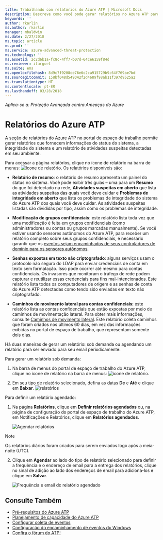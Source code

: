 ```yaml
---
title: Trabalhando com relatórios do Azure ATP | Microsoft Docs
description: Descreve como você pode gerar relatórios no Azure ATP para monitorar sua rede.
keywords: ''
author: rkarlin
ms.author: rkarlin
manager: mbaldwin
ms.date: 2/27/2018
ms.topic: article
ms.prod: ''
ms.service: azure-advanced-threat-protection
ms.technology: ''
ms.assetid: 2c2d6b1a-fc8c-4ff7-b07d-64ce6159f84d
ms.reviewer: itargoet
ms.suite: ems
ms.openlocfilehash: 8d9c7f9208ce76e6c2ca915729b9c64f769ae7bd
ms.sourcegitcommit: 158bf048d549342f2d4689f98ab11f397d9525a2
ms.translationtype: HT
ms.contentlocale: pt-BR
ms.lasthandoff: 03/28/2018
---
```

*Aplica-se a: Proteção Avançada contra Ameaças do Azure*


# <a name="azure-atp-reports"></a>Relatórios do Azure ATP

A seção de relatórios do Azure ATP no portal de espaço de trabalho permite gerar relatórios que fornecem informações do status do sistema, a integridade do sistema e um relatório de atividades suspeitas detectadas em seu ambiente.


Para acessar a página relatórios, clique no ícone de relatório na barra de menus: ![ícone de relatório](./media/atp-report-icon.png).
Os relatórios disponíveis são: 

- **Relatório de resumo**: o relatório de resumo apresenta um painel do status no sistema. Você pode exibir três guias – uma para um **Resumo** do que foi detectado na rede, **Atividades suspeitas em aberto** que lista as atividades suspeitas das quais você deve cuidar e **Problemas de integridade em aberto** que lista os problemas de integridade do sistema do Azure ATP dos quais você deve cuidar. As atividades suspeitas listadas são divididas por tipo, assim como os problemas de integridade. 

- **Modificação de grupos confidenciais**: este relatório lista toda vez que uma modificação é feita em grupos confidenciais (como administradores ou contas ou grupos marcadas manualmente). Se você estiver usando sensores autônomos do Azure ATP, para receber um relatório completo sobre seus grupos confidenciais, é necessário garantir que os [eventos sejam encaminhados de seus controladores de domínio para os sensores autônomos](configure-event-forwarding.md). 

- **Senhas expostas em texto não criptografado**: alguns serviços usam o protocolo não seguro do LDAP para enviar credenciais de conta em texto sem formatação. Isso pode ocorrer até mesmo para contas confidenciais. Os invasores que monitoram o tráfego de rede podem capturar e reutilizar essas credenciais para fins mal-intencionados. Este relatório lista todos os computadores de origem e as senhas de conta do Azure ATP detectadas como tendo sido enviadas em texto não criptografado. 

- **Caminhos de movimento lateral para contas confidenciais**: este relatório lista as contas confidenciais que estão expostas por meio de caminhos de movimentação lateral. Para obter mais informações, consulte [Caminhos de movimento lateral](use-case-lateral-movement-path.md). Este relatório coleta caminhos que foram criados nos últimos 60 dias, em vez das informações exibidas no portal de espaço de trabalho, que representam somente dois dias.

Há duas maneiras de gerar um relatório: sob demanda ou agendando um relatório para ser enviado para seu email periodicamente.

Para gerar um relatório sob demanda:

1. Na barra de menus do portal de espaço de trabalho do Azure ATP, clique no ícone de relatório na barra de menus: ![ícone de relatório](./media/atp-report-icon.png).

2. Em seu tipo de relatório selecionado, defina as datas **De** e **Até** e clique em **Baixar**. 
 ![relatórios](./media/reports.png)

Para definir um relatório agendado:
 
1. Na página **Relatórios**, clique em **Definir relatórios agendados** ou, na página de configuração do portal de espaço de trabalho do Azure ATP, em Notificações e Relatórios, clique em **Relatórios agendados**.

   ![Agendar relatórios](./media/atp-sched-reports.png)
 
 > [!NOTE]
 > Os relatórios diários foram criados para serem enviados logo após a meia-noite (UTC).

2. Clique em **Agendar** ao lado do tipo de relatório selecionado para definir a frequência e o endereço de email para a entrega dos relatórios, clique no sinal de adição ao lado dos endereços de email para adicioná-los e clique em **Salvar**.

   ![Frequência e email do relatório agendado](./media/sched-report1.png)


## <a name="see-also"></a>Consulte Também
- [Pré-requisitos do Azure ATP](atp-prerequisites.md)
- [Planejamento de capacidade do Azure ATP](atp-capacity-planning.md)
- [Configurar coleta de eventos](configure-event-collection.md)
- [Configuração do encaminhamento de eventos do Windows](configure-event-forwarding.md#configuring-windows-event-forwarding)
- [Confira o fórum do ATP!](https://aka.ms/azureatpcommunity)